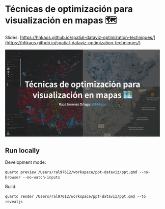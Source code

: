 # Técnicas de optimización para visualización en mapas 🗺️

Slides: [https://hhkaos.github.io/spatial-dataviz-optimization-techniques/](https://hhkaos.github.io/spatial-dataviz-optimization-techniques/)

![First slide](./imgs/first-slide.png)


## Run locally

Development mode:

`quarto preview /Users/ral97612/workspace/ppt-dataviz/ppt.qmd --no-browser --no-watch-inputs`

Build:

`quarto render /Users/ral97612/workspace/ppt-dataviz/ppt.qmd --to revealjs`